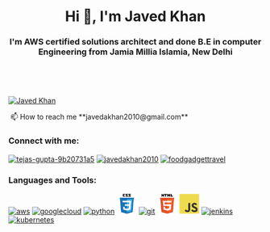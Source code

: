 <!DOCTYPE html>
<html>

<head>
    <title></title>
</head>

<body>
    <h1 align="center">Hi 👋, I&apos;m Javed Khan</h1>
    <h3 align="center">I&apos;m AWS certified solutions architect and done B.E in computer Engineering from Jamia Millia Islamia, New Delhi</h3>
    <p align="left"><br></p>
    <p align="left"><br></p>
    <p align="left"><a href="https://twitter.com/javedakhan2010"><img src="https://img.shields.io/twitter/follow/javedakhan2010?style=social" alt="Javed Khan"></a></p>
    <p>&nbsp;📫 How to reach me **javedakhan2010@gmail.com**</p>
    <h3 align="left">Connect with me:</h3>
    <p align="left"><a href="https://www.linkedin.com/in/javedakhan2010/"><img align="center" src="https://raw.githubusercontent.com/rahuldkjain/github-profile-readme-generator/master/src/images/icons/Social/linked-in-alt.svg" alt="tejas-gupta-9b20731a5" height="30" width="40"></a> <a href="https://twitter.com/javedakhan2010"><img align="center" src="https://raw.githubusercontent.com/rahuldkjain/github-profile-readme-generator/master/src/images/icons/Social/twitter.svg" alt="javedakhan2010" height="30" width="40"></a> <a href="https://www.instagram.com/foodgadgettravel/" target="blank"><img align="center" src="https://raw.githubusercontent.com/rahuldkjain/github-profile-readme-generator/master/src/images/icons/Social/instagram.svg" alt="foodgadgettravel" height="30" width="40"></a></p>
    <h3 align="left">Languages and Tools:</h3>
    <p align="left"><a href="https://aws.amazon.com/" target="_blank"><img src="https://www.vectorlogo.zone/logos/amazon_aws/amazon_aws-icon.svg" alt="aws" width="40" height="40"></a> <a href="https://cloud.google.com/" target="_blank"><img src="https://www.vectorlogo.zone/logos/google_cloud/google_cloud-icon.svg" alt="googlecloud" width="40" height="40"></a> <a href="https://www.python.org/" target="_blank"><img src="https://www.vectorlogo.zone/logos/python/python-icon.svg" alt="python" width="40" height="40"></a> <a href="https://www.w3schools.com/css/" target="_blank"><img src="https://raw.githubusercontent.com/devicons/devicon/master/icons/css3/css3-original-wordmark.svg" alt="css3" width="40" height="40"></a> <a href="https://git-scm.com/" target="_blank"><img src="https://www.vectorlogo.zone/logos/git-scm/git-scm-icon.svg" alt="git" width="40" height="40"></a> <a href="https://www.w3.org/html/" target="_blank"><img src="https://raw.githubusercontent.com/devicons/devicon/master/icons/html5/html5-original-wordmark.svg" alt="html5" width="40" height="40"></a> <a href="https://developer.mozilla.org/en-US/docs/Web/JavaScript" target="_blank"><img src="https://raw.githubusercontent.com/devicons/devicon/master/icons/javascript/javascript-original.svg" alt="javascript" width="40" height="40"></a> <a href="https://www.jenkins.io/" target="_blank"><img src="https://www.vectorlogo.zone/logos/jenkins/jenkins-icon.svg" alt="jenkins" width="40" height="40"></a> <a href="https://kubernetes.io/" target="_blank"><img src="https://www.vectorlogo.zone/logos/kubernetes/kubernetes-icon.svg" alt="kubernetes" width="40" height="40"></a></p>
   
</body>

</html>
<!--
**javedakhan2010/javedakhan2010** is a ✨ _special_ ✨ repository because its `README.md` (this file) appears on your GitHub profile.

Here are some ideas to get you started:

- 🔭 I’m currently working on ...
- 🌱 I’m currently learning ...
- 👯 I’m looking to collaborate on ...
- 🤔 I’m looking for help with ...
- 💬 Ask me about ...
- 📫 How to reach me: ...
- 😄 Pronouns: ...
- ⚡ Fun fact: ...
-->
